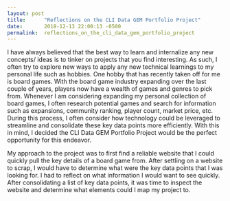 ```yaml
---
layout: post
title:      "Reflections on the CLI Data GEM Portfolio Project"
date:       2018-12-13 22:00:13 -0500
permalink:  reflections_on_the_cli_data_gem_portfolio_project
---
```


I have always believed that the best way to learn and internalize any new concepts/ ideas is to tinker on projects that you find interesting. As such, I often try to explore new ways to apply any new technical learnings to my personal life such as hobbies. One hobby that has recently taken off for me is board games. With the board game industry expanding over the last couple of years, players now have a wealth of games and genres to pick from. Whenever I am considering expanding my personal collection of board games, I often research potential games and search for information such as expansions, community ranking, player count, market price, etc. During this process, I often consider how technology could be leveraged to streamline and consolidate these key data points more efficiently. With this in mind, I decided the CLI Data GEM Portfolio Project would be the perfect opportunity for this endeavor.

My approach to the project was to first find a reliable website that I could quickly pull the key details of a board game from. After settling on a website to scrap, I would have to determine what were the key data points that I was looking for. I had to reflect on what information I would want to see quickly. After consolidating a list of key data points, it was time to inspect the website and determine what elements could I map my project to.

